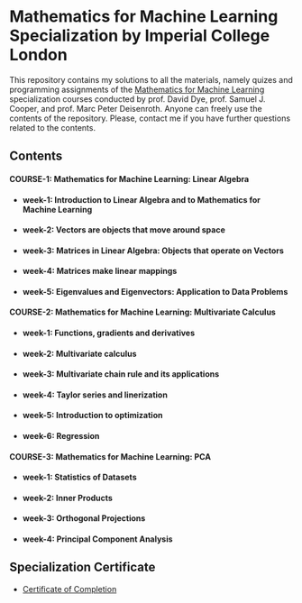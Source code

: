 # Mathematics for Machine Learning Specialization by Imperial College London

This repository contains my solutions to all the materials, namely quizes and programming assignments of the [Mathematics for Machine Learning](https://www.coursera.org/specializations/mathematics-machine-learning?) specialization courses conducted by prof. David Dye, prof. Samuel J. Cooper, and prof. Marc Peter Deisenroth. Anyone can freely use the contents of the repository. Please, contact me if you have further questions related to the contents.


## Contents
#### COURSE-1: Mathematics for Machine Learning: Linear Algebra

- #### week-1: Introduction to Linear Algebra and to Mathematics for Machine Learning

- #### week-2: Vectors are objects that move around space
  
- #### week-3: Matrices in Linear Algebra: Objects that operate on Vectors

- #### week-4: Matrices make linear mappings

- #### week-5: Eigenvalues and Eigenvectors: Application to Data Problems


#### COURSE-2: Mathematics for Machine Learning: Multivariate Calculus

- #### week-1: Functions, gradients and derivatives

- #### week-2: Multivariate calculus
  
- #### week-3: Multivariate chain rule and its applications

- #### week-4: Taylor series and linerization

- #### week-5: Introduction to optimization
  
- #### week-6: Regression


#### COURSE-3: Mathematics for Machine Learning: PCA 
- #### week-1: Statistics of Datasets

- #### week-2: Inner Products
  
- #### week-3: Orthogonal Projections

- #### week-4: Principal Component Analysis


## Specialization Certificate

- [Certificate of Completion](https://www.coursera.org/account/accomplishments/specialization/certificate/LZDJ5UFZ3MS6)

